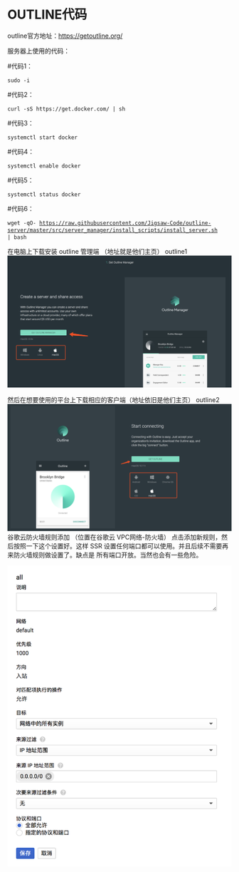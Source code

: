 # OUTLINE代码
outline官方地址：https://getoutline.org/

服务器上使用的代码：

#代码1： 
<pre><code>sudo -i</code></pre>

#代码2： 
<pre><code>curl -sS https://get.docker.com/ | sh</code></pre>

#代码3：<pre><code>systemctl start docker</code></pre>

#代码4：<pre><code>systemctl enable docker</code></pre>

#代码5：<pre><code>systemctl status docker</code></pre>

#代码6：<pre><code>wget -qO- https://raw.githubusercontent.com/Jigsaw-Code/outline-server/master/src/server_manager/install_scripts/install_server.sh | bash</code></pre>

在电脑上下载安装 outline 管理端 （地址就是他们主页）
outline1
![linear](https://github.com/Fredbrookyang/freessl/blob/master/daima1/38570402-56fcdae4-3d20-11e8-9f86-580c34adc83d.png)

然后在想要使用的平台上下载相应的客户端（地址依旧是他们主页）
outline2
![linear](https://github.com/Fredbrookyang/freessl/blob/master/daima1/38570513-9b6ec7fa-3d20-11e8-9018-dfea764e36a9.png)
谷歌云防火墙规则添加 （位置在谷歌云 VPC网络-防火墙）
点击添加新规则，然后按照一下这个设置好。这样 SSR 设置任何端口都可以使用。并且后续不需要再来防火墙规则做设置了。缺点是 所有端口开放。当然也会有一些危险。

![linear](https://github.com/Fredbrookyang/freessl/blob/master/daima1/3.png)
